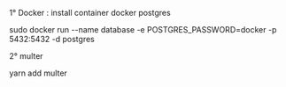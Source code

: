 1° Docker : install container docker postgres

  sudo docker run --name database -e POSTGRES_PASSWORD=docker -p 5432:5432 -d postgres

2° multer

  yarn add multer
